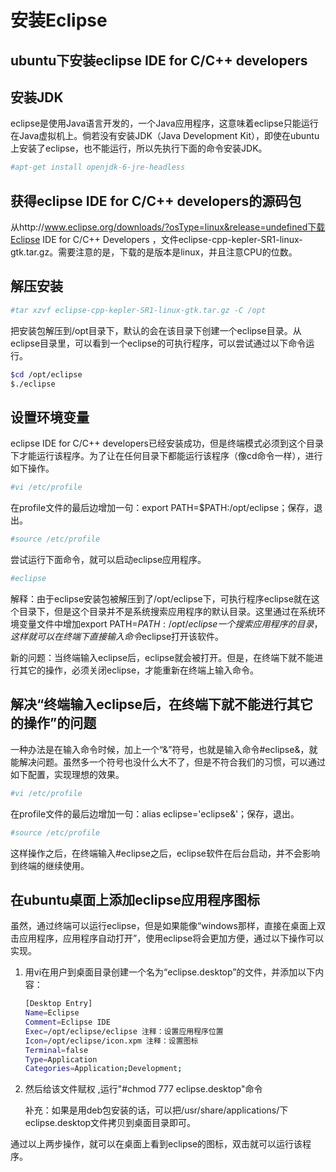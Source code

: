 # 安装Eclipse

## ubuntu下安装eclipse IDE for C/C++ developers 

## 安装JDK
eclipse是使用Java语言开发的，一个Java应用程序，这意味着eclipse只能运行在Java虚拟机上。倘若没有安装JDK（Java Development Kit），即使在ubuntu上安装了eclipse，也不能运行，所以先执行下面的命令安装JDK。
```bash
#apt-get install openjdk-6-jre-headless
```

## 获得eclipse IDE for C/C++ developers的源码包
从http://www.eclipse.org/downloads/?osType=linux&release=undefined下载Eclipse IDE for C/C++ Developers ，文件eclipse-cpp-kepler-SR1-linux-gtk.tar.gz。需要注意的是，下载的是版本是linux，并且注意CPU的位数。

## 解压安装
```bash
#tar xzvf eclipse-cpp-kepler-SR1-linux-gtk.tar.gz -C /opt
```
把安装包解压到/opt目录下，默认的会在该目录下创建一个eclipse目录。从eclipse目录里，可以看到一个eclipse的可执行程序，可以尝试通过以下命令运行。
```bash
$cd /opt/eclipse
$./eclipse
```

## 设置环境变量
eclipse IDE for C/C++ developers已经安装成功，但是终端模式必须到这个目录下才能运行该程序。为了让在任何目录下都能运行该程序（像cd命令一样），进行如下操作。
```bash
#vi /etc/profile
```
在profile文件的最后边增加一句：export PATH=$PATH:/opt/eclipse；保存，退出。
```bash
#source /etc/profile
```
尝试运行下面命令，就可以启动eclipse应用程序。
```bash
#eclipse
```
解释：由于eclipse安装包被解压到了/opt/eclipse下，可执行程序eclipse就在这个目录下，但是这个目录并不是系统搜索应用程序的默认目录。这里通过在系统环境变量文件中增加export PATH=$PATH:/opt/eclipse一个搜索应用程序的目录，这样就可以在终端下直接输入命令$eclipse打开该软件。

新的问题：当终端输入eclipse后，eclipse就会被打开。但是，在终端下就不能进行其它的操作，必须关闭eclipse，才能重新在终端上输入命令。

## 解决“终端输入eclipse后，在终端下就不能进行其它的操作”的问题
一种办法是在输入命令时候，加上一个“&”符号，也就是输入命令#eclipse&，就能解决问题。虽然多一个符号也没什么大不了，但是不符合我们的习惯，可以通过如下配置，实现理想的效果。
```bash
#vi /etc/profile
```
在profile文件的最后边增加一句：alias eclipse='eclipse&'；保存，退出。
```bash
#source /etc/profile
```
这样操作之后，在终端输入#eclipse之后，eclipse软件在后台启动，并不会影响到终端的继续使用。

## 在ubuntu桌面上添加eclipse应用程序图标
虽然，通过终端可以运行eclipse，但是如果能像“windows那样，直接在桌面上双击应用程序，应用程序自动打开”，使用eclipse将会更加方便，通过以下操作可以实现。

1. 用vi在用户到桌面目录创建一个名为“eclipse.desktop”的文件，并添加以下内容：
    ```bash
	[Desktop Entry]
	Name=Eclipse
	Comment=Eclipse IDE
	Exec=/opt/eclipse/eclipse 注释：设置应用程序位置
	Icon=/opt/eclipse/icon.xpm 注释：设置图标
	Terminal=false
	Type=Application
	Categories=Application;Development;
	```
2. 然后给该文件赋权 ,运行"#chmod 777 eclipse.desktop"命令
    
    补充：如果是用deb包安装的话，可以把/usr/share/applications/下eclipse.desktop文件拷贝到桌面目录即可。

通过以上两步操作，就可以在桌面上看到eclipse的图标，双击就可以运行该程序。
